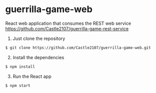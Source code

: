 # guerrilla-game-web
React web application that consumes the REST web service https://github.com/Castle2107/guerrilla-game-rest-service

1. Just clone the repository

```sh
$ git clone https://github.com/Castle2107/guerrilla-game-web.git
```

2. Install the dependencies
```sh
$ npm install
```

3. Run the React app
```sh
$ npm start
```
